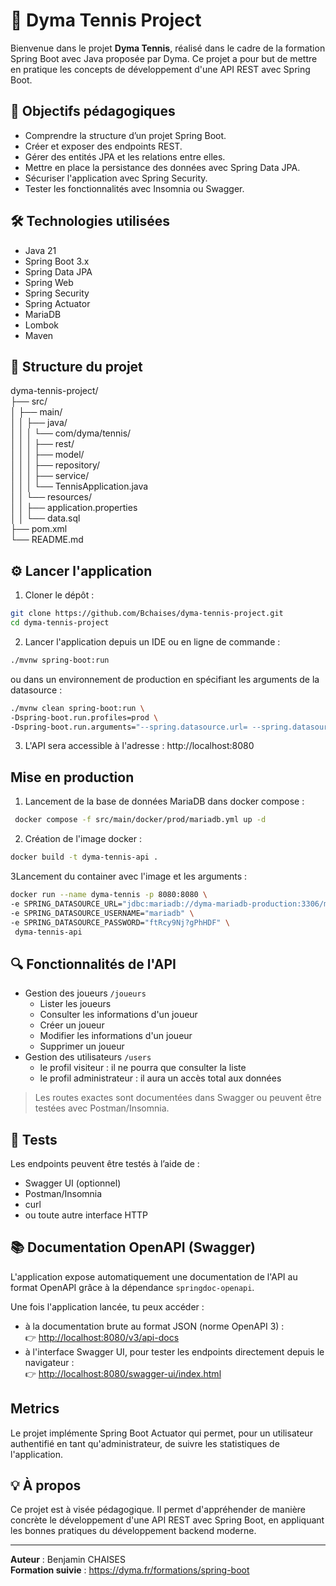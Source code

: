 # 🎾 Dyma Tennis Project

Bienvenue dans le projet **Dyma Tennis**, réalisé dans le cadre de la formation Spring Boot avec Java proposée par Dyma. Ce projet a pour but de mettre en pratique les concepts de développement d'une API REST avec Spring Boot.

## 🚀 Objectifs pédagogiques

- Comprendre la structure d’un projet Spring Boot.
- Créer et exposer des endpoints REST.
- Gérer des entités JPA et les relations entre elles.
- Mettre en place la persistance des données avec Spring Data JPA.
- Sécuriser l'application avec Spring Security.
- Tester les fonctionnalités avec Insomnia ou Swagger.

## 🛠️ Technologies utilisées

- Java 21
- Spring Boot 3.x
- Spring Data JPA
- Spring Web
- Spring Security
- Spring Actuator
- MariaDB
- Lombok
- Maven

## 📁 Structure du projet
dyma-tennis-project/   
├── src/  
│ ├── main/  
│ │ ├── java/  
│ │ │ └── com/dyma/tennis/  
│ │ │ ├── rest/  
│ │ │ ├── model/  
│ │ │ ├── repository/  
│ │ │ ├── service/  
│ │ │ └── TennisApplication.java  
│ │ └── resources/  
│ │ ├── application.properties  
│ │ └── data.sql  
├── pom.xml  
└── README.md  

## ⚙️ Lancer l'application

1. Cloner le dépôt :  
```bash
git clone https://github.com/Bchaises/dyma-tennis-project.git  
cd dyma-tennis-project
```
2. Lancer l'application depuis un IDE ou en ligne de commande :
``` bash
./mvnw spring-boot:run
```
ou dans un environnement de production en spécifiant les arguments de la datasource :  
``` bash
./mvnw clean spring-boot:run \
-Dspring-boot.run.profiles=prod \
-Dspring-boot.run.arguments="--spring.datasource.url= --spring.datasource.username= --spring.datasource.password="
```
3. L'API sera accessible à l'adresse : http://localhost:8080

## Mise en production

1. Lancement de la base de données MariaDB dans docker compose :   
```bash
 docker compose -f src/main/docker/prod/mariadb.yml up -d
```
2. Création de l'image docker :   
```bash
docker build -t dyma-tennis-api .
```
3Lancement du container avec l'image et les arguments :   
```bash
docker run --name dyma-tennis -p 8080:8080 \
-e SPRING_DATASOURCE_URL="jdbc:mariadb://dyma-mariadb-production:3306/mariadb" \
-e SPRING_DATASOURCE_USERNAME="mariadb" \
-e SPRING_DATASOURCE_PASSWORD="ftRcy9Nj?gPhHDF" \
 dyma-tennis-api
```

## 🔍 Fonctionnalités de l'API

- Gestion des joueurs `/joueurs`
  - Lister les joueurs
  - Consulter les informations d'un joueur
  - Créer un joueur
  - Modifier les informations d'un joueur
  - Supprimer un joueur
- Gestion des utilisateurs `/users`
  - le profil visiteur : il ne pourra que consulter la liste
  - le profil administrateur : il aura un accès total aux données

> Les routes exactes sont documentées dans Swagger ou peuvent être testées avec Postman/Insomnia.

## 🧪 Tests

Les endpoints peuvent être testés à l’aide de :
- Swagger UI (optionnel)
- Postman/Insomnia
- curl
- ou toute autre interface HTTP

## 📚 Documentation OpenAPI (Swagger)

L'application expose automatiquement une documentation de l'API au format OpenAPI grâce à la dépendance `springdoc-openapi`.

Une fois l'application lancée, tu peux accéder :
- à la documentation brute au format JSON (norme OpenAPI 3) :  
  👉 [http://localhost:8080/v3/api-docs](http://localhost:8080/v3/api-docs)
- à l'interface Swagger UI, pour tester les endpoints directement depuis le navigateur :  
  👉 [http://localhost:8080/swagger-ui/index.html](http://localhost:8080/swagger-ui/index.html)

## Metrics
Le projet implémente Spring Boot Actuator qui permet, pour un utilisateur authentifié en tant qu'administrateur, de suivre les statistiques de l'application.

## 💡 À propos

Ce projet est à visée pédagogique. Il permet d'appréhender de manière concrète le développement d'une API REST avec Spring Boot, en appliquant les bonnes pratiques du développement backend moderne.

---

**Auteur** : Benjamin CHAISES  
**Formation suivie** : https://dyma.fr/formations/spring-boot